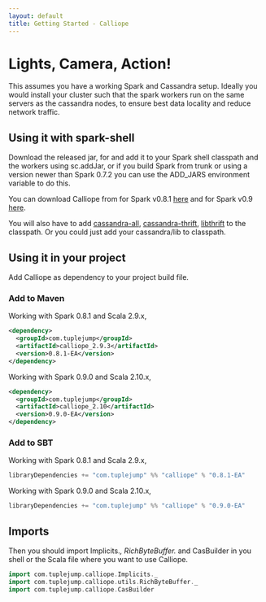 ```yaml
---
layout: default
title: Getting Started - Calliope
---
```


# Lights, Camera, Action!

This assumes you have a working Spark and Cassandra setup. Ideally you would install your cluster such that the spark workers run on the same servers as the cassandra nodes, to ensure best data locality and reduce network traffic.

## Using it with spark-shell

Download the released jar, for  and add it to your Spark shell classpath and the workers using sc.addJar, or if you build Spark from trunk or using a version newer than Spark 0.7.2 you can use the ADD_JARS environment variable to do this.

You can download Calliope from for Spark v0.8.1 [here](http://bit.ly/1dC3kbZ) and for Spark v0.9 [here](http://bit.ly/1j7CpbW).

You will also have to add [cassandra-all](http://repo1.maven.org/maven2/org/apache/cassandra/cassandra-all/1.2.12/cassandra-all-1.2.12.jar), [cassandra-thrift](http://repo1.maven.org/maven2/org/apache/cassandra/cassandra-thrift/1.2.12/cassandra-thrift-1.2.12.jar), [libthrift](http://repo1.maven.org/maven2/org/apache/thrift/libthrift/0.7.0/libthrift-0.7.0.jar) to the classpath. Or you could just add your cassandra/lib to classpath.


## Using it in your project

Add Calliope as dependency to your project build file.


### Add to Maven

Working with Spark 0.8.1 and Scala 2.9.x,

```xml
<dependency>
  <groupId>com.tuplejump</groupId>
  <artifactId>calliope_2.9.3</artifactId>
  <version>0.8.1-EA</version>
</dependency>
```


Working with Spark 0.9.0 and Scala 2.10.x,

```xml
<dependency>
  <groupId>com.tuplejump</groupId>
  <artifactId>calliope_2.10</artifactId>
  <version>0.9.0-EA</version>
</dependency>
```


### Add to SBT

Working with Spark 0.8.1 and Scala 2.9.x,

```scala
libraryDependencies += "com.tuplejump" %% "calliope" % "0.8.1-EA"
```


Working with Spark 0.9.0 and Scala 2.10.x,

```scala
libraryDependencies += "com.tuplejump" %% "calliope" % "0.9.0-EA"
```


## Imports

Then you should import Implicits._, RichByteBuffer._ and CasBuilder in you shell or the Scala file where you want to use Calliope.

```scala
import com.tuplejump.calliope.Implicits._
import com.tuplejump.calliope.utils.RichByteBuffer._
import com.tuplejump.calliope.CasBuilder
```
